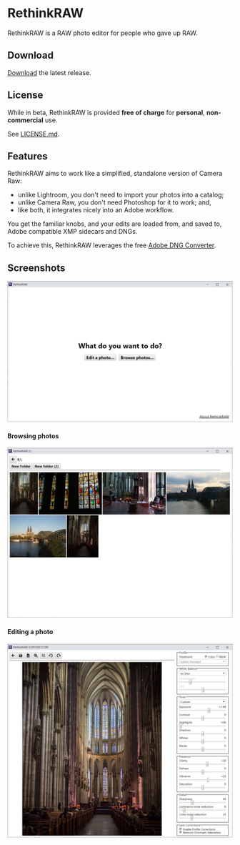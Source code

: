# RethinkRAW

RethinkRAW is a RAW photo editor for people who gave up RAW.

## Download

[Download](https://github.com/ncruces/RethinkRAW/releases/latest) the latest release.

## License

While in beta, RethinkRAW is provided **free of charge** for **personal**, **non-commercial** use.

See [LICENSE.md](LICENSE.md).

## Features

RethinkRAW aims to work like a simplified, standalone version of Camera Raw:
- unlike Lightroom, you don't need to import your photos into a catalog;
- unlike Camera Raw, you don't need Photoshop for it to work; and,
- like both, it integrates nicely into an Adobe workflow.  

You get the familiar knobs,
and your edits are loaded from, and saved to,
Adobe compatible XMP sidecars and DNGs.

To achieve this, RethinkRAW leverages the free [Adobe DNG Converter](https://helpx.adobe.com/photoshop/digital-negative.html).

## Screenshots

![Welcome screen](welcome.png)

#### Browsing photos

![Browsing photos](browse.jpg)

#### Editing a photo

![Editing a photo](edit.jpg)
